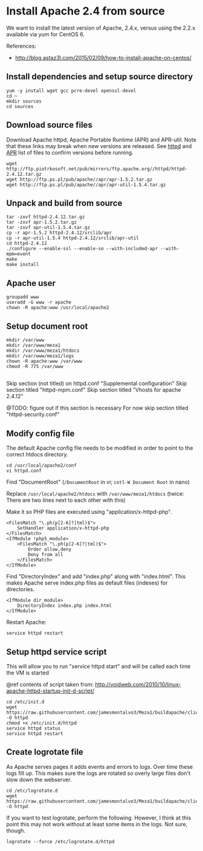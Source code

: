 # Install Apache 2.4 from source

We want to install the latest version of Apache, 2.4.x, versus using the 2.2.x available via yum for CentOS 6.

References:
* http://blog.astaz3l.com/2015/02/09/how-to-install-apache-on-centos/

## Install dependencies and setup source directory
```
yum -y install wget gcc pcre-devel openssl-devel
cd ~
mkdir sources
cd sources
```

## Download source files
Download Apache httpd, Apache Portable Runtime (APR) and APR-util. Note that these links may break when new versions are released. See [httpd](http://ftp.piotrkosoft.net/pub/mirrors/ftp.apache.org//httpd/) and [APR](http://ftp.ps.pl/pub/apache//apr/) list of files to confirm versions before running.

```
wget http://ftp.piotrkosoft.net/pub/mirrors/ftp.apache.org//httpd/httpd-2.4.12.tar.gz
wget http://ftp.ps.pl/pub/apache//apr/apr-1.5.2.tar.gz
wget http://ftp.ps.pl/pub/apache//apr/apr-util-1.5.4.tar.gz
```

## Unpack and build from source
```
tar -zxvf httpd-2.4.12.tar.gz
tar -zxvf apr-1.5.2.tar.gz
tar -zxvf apr-util-1.5.4.tar.gz
cp -r apr-1.5.2 httpd-2.4.12/srclib/apr
cp -r apr-util-1.5.4 httpd-2.4.12/srclib/apr-util
cd httpd-2.4.12
./configure --enable-ssl --enable-so --with-included-apr --with-mpm=event
make
make install
```

## Apache user

```
groupadd www
useradd -G www -r apache
chown -R apache:www /usr/local/apache2
```

## Setup document root

```
mkdir /var/www
mkdir /var/www/meza1
mkdir /var/www/meza1/htdocs
mkdir /var/www/meza1/logs
chown -R apache:www /var/www
chmod -R 775 /var/www
```

##

Skip section (not titled) on httpd.conf "Supplemental configuration"
Skip section titled "httpd-mpm.conf"
Skip section titled "Vhosts for apache 2.4.12"

@TODO: figure out if this section is necessary
For now skip section titled "httpd-security.conf"

## Modify config file
The default Apache config file needs to be modified in order to point to the correct htdocs directory.

```
cd /usr/local/apache2/conf
vi httpd.conf
```

Find "DocumentRoot" (`/DocumentRoot` in vi; `cntl-W Document Root` in nano)

Replace `/usr/local/apache2/htdocs` with `/var/www/meza1/htdocs` (twice: There are two lines next to each other with this)


Make it so PHP files are executed using "application/x-httpd-php".
```
<FilesMatch "\.ph(p[2-6]?|tml)$">
    SetHandler application/x-httpd-php
</FilesMatch>
<IfModule !php5_module>
    <FilesMatch "\.ph(p[2-6]?|tml)$">
        Order allow,deny
        Deny from all
    </FilesMatch>
</IfModule>
```

Find "DirectoryIndex" and add "index.php" along with "index.html". This makes Apache serve index.php files as default files (indexes) for directories.
```
<IfModule dir_module>
    DirectoryIndex index.php index.html
</IfModule>
```

Restart Apache:
```
service httpd restart
```


## Setup httpd service script
This will allow you to run "service httpd start" and will be called each time the VM is started

@ref contents of script taken from: http://voidweb.com/2010/10/linux-apache-httpd-startup-init-d-script/

```
cd /etc/init.d
wget https://raw.githubusercontent.com/jamesmontalvo3/Meza1/buildapache/client_files/initd_httpd.sh -O httpd
chmod +x /etc/init.d/httpd
service httpd status
service httpd restart
```

## Create logrotate file

As Apache serves pages it adds events and errors to logs. Over time these logs fill up. This makes sure the logs are rotated so overly large files don't slow down the webserver.

```
cd /etc/logrotate.d
wget https://raw.githubusercontent.com/jamesmontalvo3/Meza1/buildapache/client_files/logrotated_httpd -O httpd
```

If you want to test logrotate, perform the following. However, I think at this point this may not work without at least some items in the logs. Not sure, though.

```
logrotate --force /etc/logrotate.d/httpd







